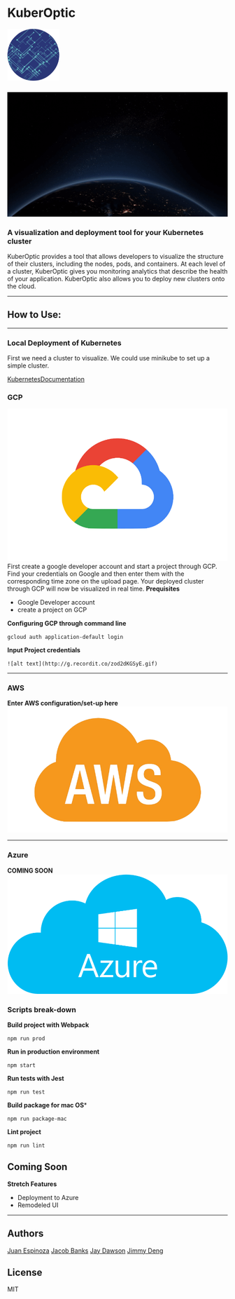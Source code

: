 # KuberOptic
![](src/client/assets/credsPage/kub.png)
###
![](src/client/assets/credsPage/kubernatiGif.gif)
### A visualization and deployment tool for your Kubernetes cluster
KuberOptic provides a tool that allows developers to visualize the structure of their clusters, including the nodes, pods, and containers. At each level of a cluster, KuberOptic gives you monitoring analytics that describe the health of your application. KuberOptic also allows you to deploy new clusters onto the cloud.

***
## How to Use:
***
### Local Deployment of Kubernetes
First we need a cluster to visualize. We could use minikube to set up a simple cluster.

[KubernetesDocumentation](https://kubernetes.io/docs/tasks/tools/install-minikube/)
### GCP
![](src/client/assets/credsPage/google.png)
First create a google developer account and start a project through GCP. Find your credentials on Google and then enter them with the corresponding time zone on the upload page. Your deployed cluster through GCP will now be visualized in real time.
**Prequisites**
- Google Developer account
- create a project on GCP

**Configuring GCP through command line**
```
gcloud auth application-default login
```
**Input Project credentials**
```
![alt text](http://g.recordit.co/zod2dKGSyE.gif)
```
***
### AWS
**Enter AWS configuration/set-up here**
![](src/client/assets/credsPage/aws.png)
***
### Azure
**COMING SOON**
![](src/client/assets/credsPage/azure.png)
### Scripts break-down
**Build project with Webpack**
```
npm run prod
```
**Run in production environment**
```
npm start
```
**Run tests with Jest**
```
npm run test
```
**Build package for mac OS***
```
npm run package-mac
```
**Lint project**
```
npm run lint
```
## Coming Soon
**Stretch Features**
- Deployment to Azure
- Remodeled UI
***
## Authors
[Juan Espinoza](https://github.com/jespinoza17)
[Jacob Banks](https://github.com/jacobbanks)
[Jay Dawson](https://github.com/ImJustJay)
[Jimmy Deng](https://github.com/rev619)
## License
MIT